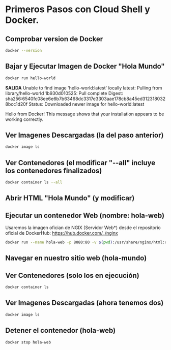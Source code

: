 # Primeros Pasos con Cloud Shell y Docker.

## Comprobar version de Docker

```bash
docker --version
```

## Bajar y Ejecutar Imagen de Docker "Hola Mundo"
```bash
docker run hello-world
```
**SALIDA**
Unable to find image 'hello-world:latest' locally
latest: Pulling from library/hello-world
1b930d010525: Pull complete
Digest: sha256:6540fc08ee6e6b7b63468dc3317e3303aae178cb8a45ed3123180328bcc1d20f
Status: Downloaded newer image for hello-world:latest

Hello from Docker!
This message shows that your installation appears to be working correctly.

## Ver Imagenes Descargadas (la del paso anterior)
```bash
docker image ls
```

## Ver Contenedores (el modificar "--all" incluye los contenedores finalizados)
```bash
docker container ls --all
```

## Abrir HTML "Hola Mundo" (y modificar)
<walkthrough-editor-open-file filePath="./DesarrolloEnGCP-Udemy/index.html"
                              text="Abrir Archivo de Prueba">
</walkthrough-editor-open-file>

## Ejecutar un contenedor Web (nombre: hola-web)

Usaremos la imagen ofician de NGIX (Servidor Web*) desde el repositorio oficial de DockerHub: https://hub.docker.com/_/nginx

```bash
docker run --name hola-web -p 8080:80 -v $(pwd):/usr/share/nginx/html:ro -d nginx
```

## Navegar en nuestro sitio web (hola-mundo)
<walkthrough-spotlight-pointer spotlightId="devshell-web-preview-button"
                               text="Abrir navegador Web en puerto 8080">
</walkthrough-spotlight-pointer>

## Ver Contenedores (solo los en ejecución)
```bash
docker container ls
```

## Ver Imagenes Descargadas (ahora tenemos dos)
```bash
docker image ls
```

## Detener el contenedor (hola-web)
```bash
docker stop hola-web
```







